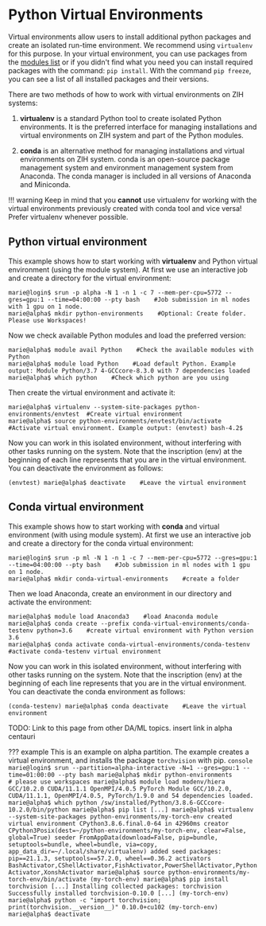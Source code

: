 # Python Virtual Environments

Virtual environments allow users to install additional python packages and create an isolated
run-time environment. We recommend using `virtualenv` for this purpose. In your virtual environment,
you can use packages from the [modules list](modules.md) or if you didn't find what you need you can
install required packages with the command: `pip install`. With the command `pip freeze`, you can
see a list of all installed packages and their versions.

There are two methods of how to work with virtual environments on ZIH systems:

1. **virtualenv** is a standard Python tool to create isolated Python environments.
   It is the preferred interface for
   managing installations and virtual environments on ZIH system and part of the Python modules.

2. **conda** is an alternative method for managing installations and
virtual environments on ZIH system. conda is an open-source package
management system and environment management system from Anaconda. The
conda manager is included in all versions of Anaconda and Miniconda.

!!! warning
    Keep in mind that you **cannot** use virtualenv for working
    with the virtual environments previously created with conda tool and
    vice versa! Prefer virtualenv whenever possible.

## Python virtual environment

This example shows how to start working with **virtualenv** and Python virtual environment (using
the module system). At first we use an interactive job and create a directory for the virtual
environment:

```console
marie@login$ srun -p alpha -N 1 -n 1 -c 7 --mem-per-cpu=5772 --gres=gpu:1 --time=04:00:00 --pty bash    #Job submission in ml nodes with 1 gpu on 1 node.
marie@alpha$ mkdir python-environments    #Optional: Create folder. Please use Workspaces!
```

Now we check available Python modules and load the preferred version:

```console
marie@alpha$ module avail Python    #Check the available modules with Python
marie@alpha$ module load Python    #Load default Python. Example output: Module Python/3.7 4-GCCcore-8.3.0 with 7 dependencies loaded
marie@alpha$ which python    #Check which python are you using
```

Then create the virtual environment and activate it:

```console
marie@alpha$ virtualenv --system-site-packages python-environments/envtest  #Create virtual environment
marie@alpha$ source python-environments/envtest/bin/activate    #Activate virtual environment. Example output: (envtest) bash-4.2$
```

Now you can work in this isolated environment, without interfering with other tasks running on the
system. Note that the inscription (env) at the beginning of each line represents that you are in
the virtual environment. You can deactivate the environment as follows:

```console
(envtest) marie@alpha$ deactivate    #Leave the virtual environment
```

## Conda virtual environment

This example shows how to start working with **conda** and virtual environment (with using module
system). At first we use an interactive job and create a directory for the conda virtual
environment:

```console
marie@login$ srun -p ml -N 1 -n 1 -c 7 --mem-per-cpu=5772 --gres=gpu:1 --time=04:00:00 --pty bash    #Job submission in ml nodes with 1 gpu on 1 node.
marie@alpha$ mkdir conda-virtual-environments    #create a folder
```

Then we load Anaconda, create an environment in our directory and activate the environment:

```console
marie@alpha$ module load Anaconda3    #load Anaconda module
marie@alpha$ conda create --prefix conda-virtual-environments/conda-testenv python=3.6    #create virtual environment with Python version 3.6
marie@alpha$ conda activate conda-virtual-environments/conda-testenv    #activate conda-testenv virtual environment
```

Now you can work in this isolated environment, without interfering with other tasks running on the
system. Note that the inscription (env) at the beginning of each line represents that you are in
the virtual environment. You can deactivate the conda environment as follows:

```console
(conda-testenv) marie@alpha$ conda deactivate    #Leave the virtual environment
```

TODO: Link to this page from other DA/ML topics. insert link in alpha centauri

??? example
    This is an example on alpha partition. The example creates a virtual environment, and installs
    the package `torchvision` with pip.
    ```console
    marie@login$ srun --partition=alpha-interactive -N=1 --gres=gpu:1 --time=01:00:00 --pty bash
    marie@alpha$ mkdir python-environments                               # please use workspaces
    marie@alpha$ module load modenv/hiera GCC/10.2.0 CUDA/11.1.1 OpenMPI/4.0.5 PyTorch
    Module GCC/10.2.0, CUDA/11.1.1, OpenMPI/4.0.5, PyTorch/1.9.0 and 54 dependencies loaded.
    marie@alpha$ which python
    /sw/installed/Python/3.8.6-GCCcore-10.2.0/bin/python
    marie@alpha$ pip list
    [...]
    marie@alpha$ virtualenv --system-site-packages python-environments/my-torch-env
    created virtual environment CPython3.8.6.final.0-64 in 42960ms
    creator CPython3Posix(dest=~/python-environments/my-torch-env, clear=False, global=True)
    seeder FromAppData(download=False, pip=bundle, setuptools=bundle, wheel=bundle, via=copy, app_data_dir=~/.local/share/virtualenv)
        added seed packages: pip==21.1.3, setuptools==57.2.0, wheel==0.36.2
    activators BashActivator,CShellActivator,FishActivator,PowerShellActivator,PythonActivator,XonshActivator
    marie@alpha$ source python-environments/my-torch-env/bin/activate
    (my-torch-env) marie@alpha$ pip install torchvision
    [...]
    Installing collected packages: torchvision
    Successfully installed torchvision-0.10.0
    [...]
    (my-torch-env) marie@alpha$ python -c "import torchvision; print(torchvision.__version__)"
    0.10.0+cu102
    (my-torch-env) marie@alpha$ deactivate
    ```
